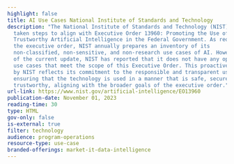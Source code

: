 ```yaml
---
highlight: false
title: AI Use Cases National Institute of Standards and Technology
description: "The National Institute of Standards and Technology (NIST) has
  taken steps to align with Executive Order 13960: Promoting the Use of
  Trustworthy Artificial Intelligence in the Federal Government. As required by
  the executive order, NIST annually prepares an inventory of its
  non-classified, non-sensitive, and non-research use cases of AI. However, as
  of the current update, NIST has reported that it does not have any operational
  use cases that meet the scope of this Executive Order. This proactive approach
  by NIST reflects its commitment to the responsible and transparent use of AI,
  ensuring that the technology is used in a manner that is safe, secure, and
  trustworthy, aligning with the broader goals of the executive order."
url-link: https://www.nist.gov/artificial-intelligence/EO13960
publication-date: November 01, 2023
reading-time: 30
type: HTML
gov-only: false
is-external: true
filter: technology
audience: program-operations
resource-type: use-case
branded-offerings: market-it-data-intelligence
---
```

